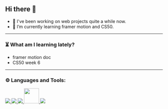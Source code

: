 ## Hi there 👋
- 🐧 I've been working on web projects quite a while now.
- 🌱 I’m currently learning framer motion and CS50.

<!--
**lyn-eva/lyn-eva** is a ✨ _special_ ✨ repository because its `README.md` (this file) appears on your GitHub profile.

Here are some ideas to get you started:
- 🔭 I’m currently working on side projects.
- 👯 I’m looking to collaborate on ...

- 💬 Ask me about ...
- 📫 How to reach me: ...
- 😄 Pronouns: ...
- ⚡ Fun fact: ...
-->
---
### ⏳ What am I learning lately?
- framer motion doc
- CS50 week 6
---
### ⚙️ Languages and Tools:

<p align="left" dir="auto"> 
    <a href="https://developer.mozilla.org/en-US/docs/Web/JavaScript" target="_blank"> <img src="https://camo.githubusercontent.com/da839b79b282a7658a172f07e13496fb18bcf9fa624d061def0e80f47a68ff1d/68747470733a2f2f696d672e69636f6e73382e636f6d2f636f6c6f722f34382f3030303030302f6a6176617363726970742e706e67" data-canonical-src="https://img.icons8.com/color/48/000000/javascript.png" style="max-width: 100%;"> </a> 
   <a href="https://reactjs.org/" target="_blank"> <img src="https://camo.githubusercontent.com/38b72f440cbf774558b9399b27bf659066e94b1eddc4510a9607ced1f028f6d0/68747470733a2f2f696d672e69636f6e73382e636f6d2f636f6c6f722f34382f3030303030302f72656163742d6e61746976652e706e67" data-canonical-src="https://img.icons8.com/color/48/000000/react-native.png" style="max-width: 100%;"> </a>
  <a href="https://www.python.org" target="_blank"> <img src="https://camo.githubusercontent.com/24303cd2424a9a9c092cb6f3108ae66c45d827c3bb8cac57c93c1831c058e43f/68747470733a2f2f696d672e69636f6e73382e636f6d2f636f6c6f722f34382f3030303030302f707974686f6e2e706e67" data-canonical-src="https://img.icons8.com/color/48/000000/python.png" style="max-width: 100%;"> </a> 
    <a href="https://www.firebase.google.com" target="_blank"> <img src="https://img.icons8.com/color/344/firebase.png" data-canonical-src="https://img.icons8.com/color/48/000000/python.png" style="width: 3rem;"> </a> 
    <a href="https://tailwindcss.com/" target="_blank"> <img src="https://upload.wikimedia.org/wikipedia/commons/thumb/d/d5/Tailwind_CSS_Logo.svg/50px-Tailwind_CSS_Logo.svg.png" data-canonical-src="https://img.icons8.com/color/48/000000/git.png" style="max-width: 100%;"> </a> 
<!--     <a href="https://git-scm.com/" target="_blank"> <img src="https://camo.githubusercontent.com/bc60041f5ea7b022c6419b73a15aaac12a2ede682867ec0d3e3c9ec374dce54b/68747470733a2f2f696d672e69636f6e73382e636f6d2f636f6c6f722f34382f3030303030302f6769742e706e67" data-canonical-src="https://img.icons8.com/color/48/000000/git.png" style="max-width: 100%;"> </a>  -->
